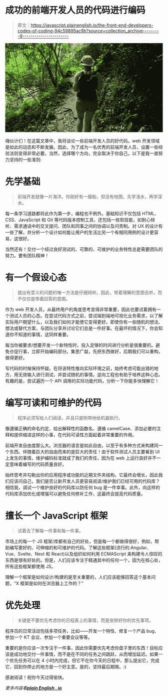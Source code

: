 # 成功的前端开发人员的代码进行编码

> 原文：<https://javascript.plainenglish.io/the-front-end-developers-codes-of-coding-94c59895ac9b?source=collection_archive---------9----------------------->

![](img/4f013280c525ded644c126a18a7647f8.png)

嗨伙计们！在这篇文章中，我将谈论一些前端开发人员的好代码。web 开发领域是如此的动态和不断发展。因此，为了成为一名优秀的前端开发人员，设置一些经验法则变得非常必要。当然，选择哪个方向，完全取决于你自己。以下是我一直努力坚持的一些准则:

# 先学基础

> 前端开发就像一片海洋。你刚好有一艘船，但没有地图。先学浅水，再学深水。

每一条学习道路都将此作为第一步，编程也不例外。基础知识不仅包括 HTML、CSS、JavaScript 和 Git 等代码版本控制工具，还包括一些软技能，如耐心倾听、需求通话中的交叉提问、团队和同事之间的协调以及问责制。对 UX 的设计有一些了解，并分析一个设计如何能让用户的生活比另一个有相同用例的设计更容易，这很好。

当然还有！交付一个经过良好测试的、可靠的、可维护的业务特性总是需要团队的努力。要有团队精神！

# 有一个假设心态

> 提出有意义的问题的唯一方法是仔细倾听。因此，带着理解的意图去听，而不仅仅是带着回答的意图。

作为 web 开发人员，从最终用户的角度思考变得非常重要，因此也要试着拥有一个测试人员的心态。在尝试代码方式之前，尝试端到端地可视化业务需求，以了解实际用户期望什么，以及我们如何才能使它变得更好。即使你有一些随机的想法、想法或替代方案，与团队分享并讨论它们总是一件好事。在最坏的情况下，你会知道你不知道的事情，这同样重要。

每当你被要求/想要开发一个新特性时，投入足够的时间进行分析是很重要的。避免仓促行事，立即开始编码部分。集思广益，先把东西做好，后期我们可以重构，做得更好。

写代码的时候保持怀疑。在将该特性推向实际环境之前，始终考虑可能出错的地方，用无效输入进行测试，并尝试随机的事情。逆向工程也有助于培养这种心态。有趣的是，尝试遍历一个 API 调用的实际功能代码，分析一下你能多快理解它！

# 编写可读和可维护的代码

> 程序必须写给人们阅读，并且只是附带地给机器执行。

像遵循正确的命名约定、给出解释性的函数名、遵循 camelCase、添加必要的注释和提供缩进这样的小事，在代码可读性方面起着非常重要的作用。

前端开发自由度那么大。浏览器的语言是如此自由，以至于有多种方式来构建同一个东西。伴随着巨大的自由而来的是巨大的责任！由于软件测试人员主要看到 UI 上发生的事情，维护编码标准就成了我们的责任，因为在 web 上运行良好并不一定意味着编写的代码质量良好。

始终思考并勾勒出你的应用程序或功能的近期文件夹结构，它最终会增长，因此我们应该问自己，我们是否让新开发人员更容易阅读/维护我们已经可用的代码库？相信我，调试一个维护良好的代码库以防任何 bug 是一件幸事。此外，向这样的代码库添加优化或增强可以避免任何修补工作，这最终会提高代码质量。

# 擅长一个 JavaScript 框架

> 试着去了解每一件事和每一件事。

市场上的每一个 JS 框架/库都有自己的好处，但是每一个都做得很好，例如，帮助编写更好的、可伸缩的和可维护的代码。了解这些框架(流行的:Angular、Vue、Svelte、Next 和 React)以及组织如何利用 ECMAScript 来构建令人惊叹的东西是很有好处的。但是，人们应该专注于精通其中的任何一个，因为在核心处，所有这些框架都使用 JS。

理解一个框架是如何设计/构建的是至关重要的，人们应该能够回答这个基本问题，“X 框架是如何在浏览器上工作的？”

# 优先处理

> 关键是不要优先考虑你的日程表上的事情，而是安排好你的优先事项。

程序员的日常活动包括多项任务，比如——开发一个特性、修复一个产品 bug、参加一个 KT 会议、参加一个重要会议等等。

重要的是你应该一次专注于一件事，因此你需要优先考虑你盘子里的东西！目标应该是成功地交付一件事情，而不是在不同的任务之间跳跃，从而增加延迟。如果一个优先任务可以在 4 小时内完成，但它不在你今天的日程中，那么提出它，完成它，回到你停止的地方是一个好主意。是的，坚持最后期限。:)

感谢阅读！祝你今天过得愉快。

*更多内容看*[***plain English . io***](http://plainenglish.io/)